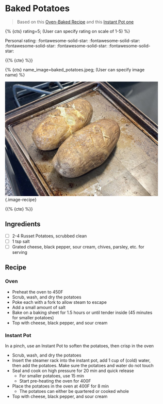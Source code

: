 # Baked Potatoes

> Based on this [Oven-Baked Recipe](https://www.tastesoflizzyt.com/oven-baked-potatoes) and this [Instant Pot one](https://amindfullmom.com/instant-pot-baked-potatoes)

{% {cts} rating=5; (User can specify rating on scale of 1-5) %}

Personal rating: :fontawesome-solid-star: :fontawesome-solid-star: :fontawesome-solid-star: :fontawesome-solid-star: :fontawesome-solid-star:

{{% {cte} %}}

{% {cts} name_image=baked_potatoes.jpeg; (User can specify image name) %}

![baked_potatoes.jpeg](./baked_potatoes.jpeg){.image-recipe}

{{% {cte} %}}

## Ingredients

- [ ] 2-4 Russet Potatoes, scrubbed clean
- [ ] 1 tsp salt
- [ ] Grated cheese, black pepper, sour cream, chives, parsley, etc. for serving

## Recipe

### Oven

- Preheat the oven to 450F
- Scrub, wash, and dry the potatoes
- Poke each with a fork to allow steam to escape
- Add a small amount of salt
- Bake on a baking sheet for 1.5 hours or until tender inside (45 minutes for smaller potatoes)
- Top with cheese, black pepper, and sour cream

### Instant Pot

In a pinch, use an Instant Pot to soften the potatoes, then crisp in the oven

- Scrub, wash, and dry the potatoes
- Insert the steamer rack into the instant pot, add 1 cup of (cold) water, then add the potatoes. Make sure the potatoes and water do not touch
- Seal and cook on high pressure for 20 min and quick release
    - For smaller potatoes, use 15 min
    - Start pre-heating the oven for 400F
- Place the potatoes in the oven at 400F for 8 min
    - The potatoes can either be quartered or cooked whole
- Top with cheese, black pepper, and sour cream
